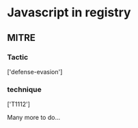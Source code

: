 # Javascript in registry

## MITRE

### Tactic
['defense-evasion']

### technique
['T1112']

Many more to do...

